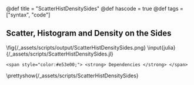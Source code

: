 @def title = "ScatterHistDensitySides"
@def hascode = true
@def tags = ["syntax", "code"]
## Scatter, Histogram and Density on the Sides
\fig{/_assets/scripts/output/ScatterHistDensitySides.png}
\input{julia}{/_assets/scripts/ScatterHistDensitySides.jl}


~~~
<span style="color:#e53e00;"> <strong> Dependencies </strong> </span>
~~~
\prettyshow{/_assets/scripts/ScatterHistDensitySides}
